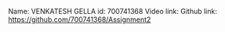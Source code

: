 Name: VENKATESH GELLA id: 700741368 
Video link: Github link: https://github.com/700741368/Assignment2
